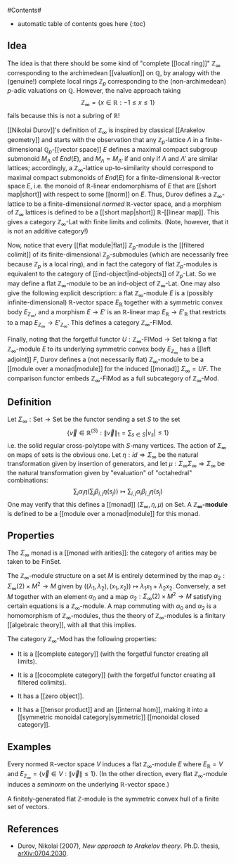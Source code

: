 #Contents#
* automatic table of contents goes here
{:toc}

## Idea

The idea is that there should be some kind of "complete [[local ring]]" $\mathbb{Z}_\infty$ corresponding to the archimedean [[valuation]] on $\mathbb{Q}$, by analogy with the (genuine!) complete local rings $\mathbb{Z}_p$ corresponding to the (non-archimedean) $p$-adic valuations on $\mathbb{Q}$. However, the na&#239;ve approach taking
$$\mathbb{Z}_\infty = \lbrace x \in \mathbb{R} : -1 \le x \le 1 \rbrace$$
fails because this is not a subring of $\mathbb{R}$!

[[Nikolai Durov]]'s definition of $\mathbb{Z}_\infty$ is inspired by classical [[Arakelov geometry]] and starts with the observation that any $\mathbb{Z}_p$-lattice $\Lambda$ in a finite-dimensional $\mathbb{Q}_p$-[[vector space]] $E$ defines a maximal compact subgroup submonoid $M_\Lambda$ of $End(E)$, and $M_\Lambda = M_{\Lambda'}$ if and only if $\Lambda$ and $\Lambda'$ are similar lattices; accordingly, a $\mathbb{Z}_\infty$-lattice up-to-similarity should correspond to maximal compact submonoids of $End(E)$ for a finite-dimensional $\mathbb{R}$-vector space $E$, i.e. the monoid of $\mathbb{R}$-linear endomorphisms of $E$ that are [[short map|short]] with respect to some [[norm]] on $E$. Thus, Durov defines a $\mathbb{Z}_\infty$-lattice to be a finite-dimensional _normed_ $\mathbb{R}$-vector space, and a morphism of $\mathbb{Z}_\infty$ lattices is defined to be a [[short map|short]] $\mathbb{R}$-[[linear map]]. This gives a category $\mathbb{Z}_{\infty}\mathbf{\text{-Lat}}$ with finite limits and colimits. (Note, however, that it is not an additive category!)

Now, notice that every [[flat module|flat]] $\mathbb{Z}_p$-module is the [[filtered colimit]] of its finite-dimensional $\mathbb{Z}_p$-submodules (which are necessarily free because $\mathbb{Z}_p$ is a local ring), and in fact the category of flat $\mathbb{Z}_p$-modules is equivalent to the category of [[ind-object|ind-objects]] of $\mathbb{Z}_{p}\mathbf{\text{-Lat}}$. So we may define a flat $\mathbb{Z}_\infty$-module to be an ind-object of $\mathbb{Z}_{\infty}\mathbf{\text{-Lat}}$. One may also give the following explicit description: a flat $\mathbb{Z}_\infty$-module $E$ is a (possibly infinite-dimensional) $\mathbb{R}$-vector space $E_{\mathbb{R}}$ together with a symmetric convex body $E_{\mathbb{Z}_\infty}$, and a morphism $E \to E'$ is an $\mathbb{R}$-linear map $E_{\mathbb{R}} \to E'_{\mathbb{R}}$ that restricts to a map $E_{\mathbb{Z}_\infty} \to E'_{\mathbb{Z}_\infty}$. This defines a category $\mathbb{Z}_{\infty}\mathbf{\text{-FlMod}}$.

Finally, noting that the forgetful functor $U : \mathbb{Z}_{\infty}\mathbf{\text{-FlMod}} \to \mathbf{\text{Set}}$ taking a flat $\mathbb{Z}_\infty$-module $E$ to its underlying symmetric convex body $E_{\mathbb{Z}_\infty}$ has a [[left adjoint]] $F$, Durov defines a (not necessarily flat) $\mathbb{Z}_\infty$-module to be a [[module over a monad|module]] for the induced [[monad]] $\Sigma_\infty = U F$. The comparison functor embeds $\mathbb{Z}_{\infty}\mathbf{\text{-FlMod}}$ as a full subcategory of $\mathbb{Z}_{\infty}\mathbf{\text{-Mod}}$.

## Definition

Let $\Sigma_\infty : \mathbf{\text{Set}} \to \mathbf{\text{Set}}$ be the functor sending a set $S$ to the set
$$\left\lbrace \vec{v} \in \mathbb{R}^{(S)} : \left\| \vec{v} \right\|_1 = \sum_{s \in S} \left| v_s \right| \le 1 \right\rbrace$$
i.e. the solid regular cross-polytope with $S$-many vertices. The action of $\Sigma_\infty$ on maps of sets is the obvious one. Let $\eta : id \Rightarrow \Sigma_\infty$ be the natural transformation given by insertion of generators, and let $\mu : \Sigma_\infty \Sigma_\infty \Rightarrow \Sigma_\infty$ be the natural transformation given by "evaluation" of "octahedral" combinations:
$$\sum_i \alpha_i \eta \left( \sum_j \beta_{i,j} \eta (s_j) \right) \mapsto \sum_{i, j} \alpha_i \beta_{i, j} \eta (s_j)$$
One may verify that this defines a [[monad]] $(\Sigma_\infty, \eta, \mu)$ on $\mathbf{\text{Set}}$. A **$\mathbb{Z}_\infty$-module** is defined to be a [[module over a monad|module]] for this monad.

## Properties

The $\Sigma_\infty$ monad is a [[monad with arities]]: the category of arities may be taken to be $\mathbf{\text{FinSet}}$. 

The $\mathbb{Z}_\infty$-module structure on a set $M$ is entirely determined by the map $\alpha_2 : \Sigma_\infty (2) \times M^2 \to M$ given by $((\lambda_1, \lambda_2), (x_1, x_2)) \mapsto \lambda_1 x_1 + \lambda_2 x_2$. Conversely, a set $M$ together with an element $\alpha_0$ and a map $\alpha_2 : \Sigma_\infty (2) \times M^2 \to M$ satisfying certain equations is a $\mathbb{Z}_\infty$-module. A map commuting with $\alpha_0$ and $\alpha_2$ is a homomorphism of $\mathbb{Z}_\infty$-modules, thus the theory of $\mathbb{Z}_\infty$-modules is a finitary [[algebraic theory]], with all that this implies. 

The category $\mathbb{Z}_{\infty}\mathbf{\text{-Mod}}$ has the following properties:

* It is a [[complete category]] (with the forgetful functor creating all limits).

* It is a [[cocomplete category]] (with the forgetful functor creating all filtered colimits).

* It has a [[zero object]].

* It has a [[tensor product]] and an [[internal hom]], making it into a [[symmetric monoidal category|symmetric]] [[monoidal closed category]].

## Examples

Every normed $\mathbb{R}$-vector space $V$ induces a flat $\mathbb{Z}_\infty$-module $E$ where $E_{\mathbb{R}} = V$ and $E_{\mathbb{Z}_\infty} = \left\lbrace \vec{v} \in V : \left\| \vec{v} \right\| \le 1 \right\rbrace$. (In the other direction, every flat $\mathbb{Z}_\infty$-module induces a _seminorm_ on the underlying $\mathbb{R}$-vector space.)

A finitely-generated flat $\mathbb{Z}$-module is the symmetric convex hull of a finite set of vectors.

## References

* Durov, Nikolai (2007), _New approach to Arakelov theory_. Ph.D. thesis, [arXiv:0704.2030](http://arxiv.org/abs/0704.2030/).